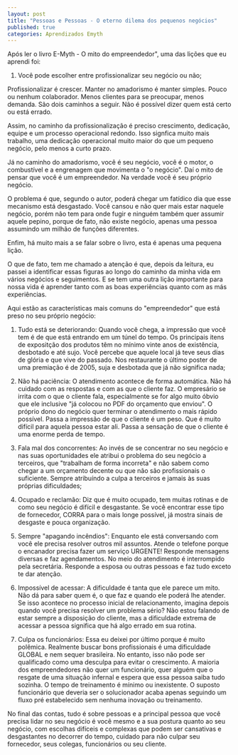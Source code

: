 ```yaml
---
layout: post
title: "Pessoas e Pessoas - O eterno dilema dos pequenos negócios"
published: true
categories: Aprendizados Emyth
---
```


Após ler o livro E-Myth - O mito do empreendedor", uma das lições que eu aprendi foi: 

1. Você pode escolher entre profissionalizar seu negócio ou não;

Profissionalizar é crescer. Manter no amadorismo é manter simples. Pouco ou nenhum colaborador. Menos clientes para se preocupar, menos demanda. São dois caminhos a seguir. Não é possível dizer quem está certo ou está errado. 

Assim, no caminho da profissionalização é preciso crescimento, dedicação, equipe e um processo operacional redondo. Isso signfica muito mais trabalho, uma dedicação operacional muito maior do que um pequeno negócio, pelo menos a curto prazo.  

Já no caminho do amadorismo, você é seu negócio, você é o motor, o combustível e a engrenagem que movimenta o "o negócio". Daí o mito de pensar que você é um empreendedor. Na verdade você é seu próprio negócio. 

O problema é que, segundo o autor, poderá chegar um fatídico dia que esse mecanismo está desgastado. Você cansou e não quer mais estar naquele negócio, porém não tem para onde fugir e ninguém também quer assumir aquele pepino, porque de fato, não existe negócio, apenas uma pessoa assumindo um milhão de funções diferentes. 

Enfim, há muito mais a se falar sobre o livro, esta é apenas uma pequena lição.

O que de fato, tem me chamado a atenção é que, depois da leitura, eu passei a identificar essas figuras ao longo do caminho da minha vida em vários negócios e seguimentos. E se tem uma outra lição importante para nossa vida é aprender tanto com as boas experiências quanto com as más experiências.  

Aqui estão as características mais comuns do "empreendedor" que está preso no seu próprio negócio: 

1. Tudo está se deteriorando: Quando você chega, a impressão que você tem é de que está entrando em um túnel do tempo. Os principais itens de expositção dos produtos têm no mínimo vinte anos de existência, desbotado e até sujo. Você percebe que aquele local já teve seus dias de glória e que vive do passado. Nos restaurante o último poster de uma premiação é de 2005, suja e desbotada que já não significa nada; 

2. Não há paciência: O atendimento acontece de forma automática. Não há cuidado com as respostas e com as que o cliente faz. O empresário se irrita com o que o cliente fala, especialmente se for algo muito óbvio que ele inclusive "já colocou no PDF do orçamento que enviou". O próprio dono do negócio quer terminar o atendimento o mais rápido possível. Passa a impressão de que o cliente é um peso. Que é muito difícil para aquela pessoa estar ali. Passa a sensação de que o cliente é uma enorme perda de tempo. 

3. Fala mal dos concorrentes: Ao invés de se concentrar no seu negócio e nas suas oportunidades ele atribui o problema do seu negócio a terceiros, que "trabalham de forma incorreta" e não sabem como chegar a um orçamento decente ou que não são profissionais o suficiente. Sempre atribuíndo a culpa a terceiros e jamais às suas próprias dificuldades;

4. Ocupado e reclamão: Diz que é muito ocupado, tem muitas rotinas e de como seu negócio é difícil e desgastante. Se você encontrar esse tipo de fornecedor, CORRA para o mais longe possível, já mostra sinais de desgaste e pouca organização. 

5. Sempre "apagando incêndios": Enquanto ele está conversando com você ele precisa resolver outros mil assuntos. Atende o telefone porque o encanador precisa fazer um serviço URGENTE! Responde mensagens diversas e faz agendamentos. No meio do atendimento é interrompido pela secretária. Responde a esposa ou outras pessoas e faz tudo exceto te dar atenção. 

6. Impossível de acessar: A dificuldade é tanta que ele parece um mito. Não dá para saber quem é, o que faz e quando ele poderá lhe atender. Se isso acontece no processo inicial de relacionamento, imagina depois quando você precisa resolver um problema sério? Não estou falando de estar sempre a disposição do cliente, mas a dificuldade extrema de acessar a pessoa significa que há algo errado em sua rotina. 

7. Culpa os funcionários: Essa eu deixei por último porque é muito polêmica. Realmente buscar bons profissionais é uma dificuldade GLOBAL e nem sequer brasileira. No entanto, isso não pode ser qualificado como uma desculpa para evitar o crescimento. A maioria dos empreendedores não quer um funcionário, quer alguém que o resgate de uma situação infernal e espera que essa pessoa saiba tudo sozinha. O tempo de treinamento é mínimo ou inexistente. O suposto funcionário que deveria ser o solucionador acaba apenas seguindo um fluxo pré estabelecido sem nenhuma inovação ou treinamento. 

No final das contas, tudo é sobre pessoas e a principal pessoa que você precisa lidar no seu negócio é você mesmo e a sua postura quanto ao seu negócio, com escolhas difíceis e complexas que podem ser cansativas e desgastantes no decorrer do tempo, cuidado para não culpar seu fornecedor, seus colegas, funcionários ou seu cliente.
